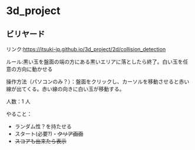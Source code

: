 # 3d_project

## ビリヤード

リンク:https://itsuki-jp.github.io/3d_project/2d/collision_detection

ルール:黒い玉を盤面の端の方にある黒いエリアに落としたら終了。白い玉を任意の方向に動かせる

操作方法（パソコンのみ？）：盤面をクリックし、カーソルを移動させると赤い線が出てくる。赤い線の向きに白い玉が移動する。

人数：1 人

やること：

- ランダム性？を持たせる
- スタート(必要?)・~~クリア画面~~
- ~~スコアも出来たら表示~~
